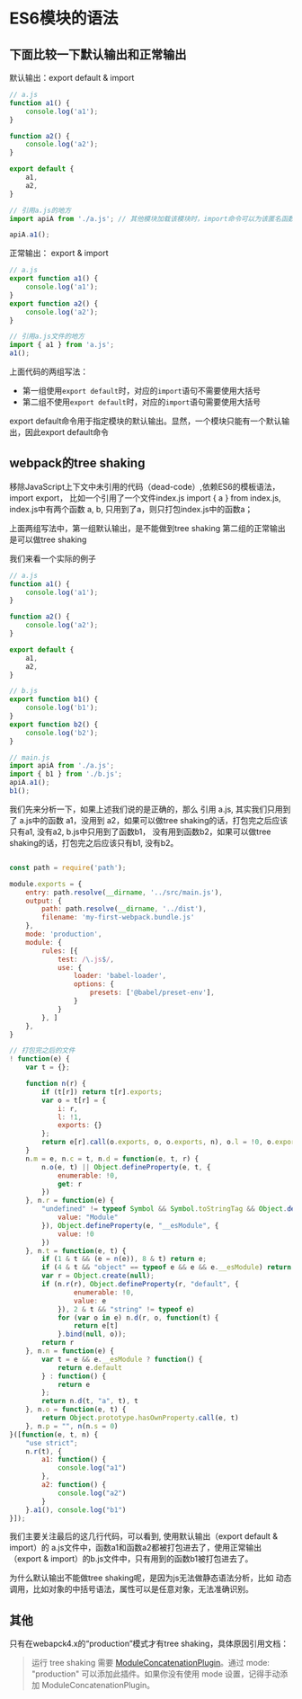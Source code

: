
# ES6模块的语法
## 下面比较一下默认输出和正常输出

默认输出：export default & import

```js
// a.js
function a1() {
    console.log('a1');
}

function a2() {
    console.log('a2');
}

export default {
    a1,
    a2,
}

// 引用a.js的地方
import apiA from './a.js'; // 其他模块加载该模块时，import命令可以为该匿名函数指定任意名字。

apiA.a1();
```
正常输出： export & import
```js
// a.js
export function a1() {
    console.log('a1');
}
export function a2() {
    console.log('a2');
}

// 引用a.js文件的地方
import { a1 } from 'a.js';
a1();
```

上面代码的两组写法：
- 第一组使用`export default`时，对应的`import`语句不需要使用大括号
- 第二组不使用`export default`时，对应的`import`语句需要使用大括号

export default命令用于指定模块的默认输出。显然，一个模块只能有一个默认输出，因此export default命令

## webpack的tree shaking
移除JavaScript上下文中未引用的代码（dead-code）,依赖ES6的模板语法，import export， 比如一个引用了一个文件index.js import { a } from index.js, index.js中有两个函数 a, b, 只用到了a，则只打包index.js中的函数a；

上面两组写法中，第一组默认输出，是不能做到tree shaking
第二组的正常输出是可以做tree shaking

我们来看一个实际的例子
```js
// a.js
function a1() {
    console.log('a1');
}

function a2() {
    console.log('a2');
}

export default {
    a1,
    a2,
}

// b.js
export function b1() {
    console.log('b1');
}
export function b2() {
    console.log('b2');
}
```
```js
// main.js
import apiA from './a.js';
import { b1 } from './b.js';
apiA.a1();
b1();
```
我们先来分析一下，如果上述我们说的是正确的，那么 引用 a.js, 其实我们只用到了 a.js中的函数 a1，没用到 a2，如果可以做tree shaking的话，打包完之后应该只有a1, 没有a2, b.js中只用到了函数b1， 没有用到函数b2，如果可以做tree shaking的话，打包完之后应该只有b1, 没有b2。

```js

const path = require('path');

module.exports = {
    entry: path.resolve(__dirname, '../src/main.js'),
    output: {
        path: path.resolve(__dirname, '../dist'),
        filename: 'my-first-webpack.bundle.js'
    },
    mode: 'production',
    module: {
        rules: [{
            test: /\.js$/,
            use: {
                loader: 'babel-loader',
                options: {
                    presets: ['@babel/preset-env'],
                }
            }
        }, ]
    },
}

```

```js
// 打包完之后的文件
! function(e) {
    var t = {};

    function n(r) {
        if (t[r]) return t[r].exports;
        var o = t[r] = {
            i: r,
            l: !1,
            exports: {}
        };
        return e[r].call(o.exports, o, o.exports, n), o.l = !0, o.exports
    }
    n.m = e, n.c = t, n.d = function(e, t, r) {
        n.o(e, t) || Object.defineProperty(e, t, {
            enumerable: !0,
            get: r
        })
    }, n.r = function(e) {
        "undefined" != typeof Symbol && Symbol.toStringTag && Object.defineProperty(e, Symbol.toStringTag, {
            value: "Module"
        }), Object.defineProperty(e, "__esModule", {
            value: !0
        })
    }, n.t = function(e, t) {
        if (1 & t && (e = n(e)), 8 & t) return e;
        if (4 & t && "object" == typeof e && e && e.__esModule) return e;
        var r = Object.create(null);
        if (n.r(r), Object.defineProperty(r, "default", {
                enumerable: !0,
                value: e
            }), 2 & t && "string" != typeof e)
            for (var o in e) n.d(r, o, function(t) {
                return e[t]
            }.bind(null, o));
        return r
    }, n.n = function(e) {
        var t = e && e.__esModule ? function() {
            return e.default
        } : function() {
            return e
        };
        return n.d(t, "a", t), t
    }, n.o = function(e, t) {
        return Object.prototype.hasOwnProperty.call(e, t)
    }, n.p = "", n(n.s = 0)
}([function(e, t, n) {
    "use strict";
    n.r(t), {
        a1: function() {
            console.log("a1")
        },
        a2: function() {
            console.log("a2")
        }
    }.a1(), console.log("b1")
}]);

```
我们主要关注最后的这几行代码，可以看到, 使用默认输出（export default & import）的 a.js文件中，函数a1和函数a2都被打包进去了，使用正常输出（export & import）的b.js文件中，只有用到的函数b1被打包进去了。

为什么默认输出不能做tree shaking呢，是因为js无法做静态语法分析，比如 动态调用，比如对象的中括号语法，属性可以是任意对象，无法准确识别。

## 其他
只有在webapck4.x的“production”模式才有tree shaking，具体原因引用文档：
> 运行 tree shaking 需要 [ModuleConcatenationPlugin](https://webpack.docschina.org/plugins/module-concatenation-plugin)。通过 mode: "production" 可以添加此插件。如果你没有使用 mode 设置，记得手动添加 ModuleConcatenationPlugin。




